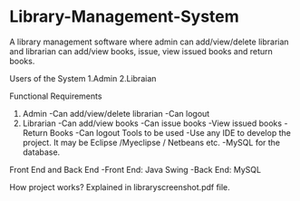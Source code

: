 # Library-Management-System
A library management software where admin can add/view/delete librarian and librarian can add/view books, issue, view issued books and return books.

Users of the System
1.Admin
2.Libraian


Functional Requirements
1. Admin
-Can add/view/delete librarian
-Can logout
2. Librarian
-Can add/view books
-Can issue books
-View issued books
-Return Books
-Can logout
Tools to be used
-Use any IDE to develop the project. It may be Eclipse /Myeclipse / Netbeans etc.
-MySQL for the database.

Front End and Back End
-Front End: Java Swing
-Back End: MySQL



How project works?
Explained in libraryscreenshot.pdf file.

